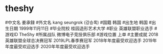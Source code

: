 # theshy
#中文名 姜承録
#外文名 kang seungrok (강승록)
#国籍 韩国
#出生地 韩国
#出生日期 1999年11月11日
#毕业院校 桂园造形艺术大学
#职业 英雄联盟职业选手
#游戏ID TheShy
#所属战队 微博电子竞技俱乐部
#游戏位置 上单
#主要成就
2018英雄联盟全球总决赛冠军
2019LPL春季赛冠军
2018年年度最受欢迎选手
2019年年度最受欢迎选手
2020年年度最受欢迎选手

